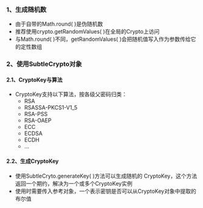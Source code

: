 ### 1、生成随机数
+ 由于自带的Math.round( )是伪随机数
+ 推荐使用crypto.getRandomValues( )在全局的Crypto上访问
+ 与Math.round( )不同，getRandomValues( )会把随机值写入作为参数传给它的定性数组
### 2、使用SubtleCrypto对象
#### 2.1、CryptoKey与算法
+ CryptoKey支持以下算法，按各级父密码归类：
	+ RSA
	+ RSASSA-PKCS1-V1_5
	+ RSA-PSS
	+ RSA-OAEP
	+ ECC
	+ ECDSA
	+ ECDH
	+ ...
#### 2.2、生成CryptoKey
+ 使用SubtleCryto.generateKey( )方法可以生成随机的 CryptoKey，这个方法返回一个期约，解决为一个或多个CryptoKey实例
+ 使用时需要传入参考对象，一个表示密钥是否可以从CryptoKey对象中提取的布尔值